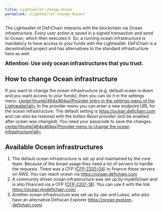 ```yaml
---
title: Lightwallet change Ocean
permalink: /Lightwallet_change_Ocean/
---
```


The Lightwallet of DeFiChain interacts with the blockchain via Ocean
infrastructure. Every user action is saved in a signed transaction and
send to Ocean, which then executes it. So, a running ocean
infrastructure is mandatory to have access to your funds with the
Lightwallet. DeFiChain is a decentralized project and has alternatives
to the standard infrastructure here as well.

**<big>Attention: Use only ocean infrastructures that you trust.</big>**

## How to change Ocean infrastructure

If you want to change the ocean infrastructure (e.g. default ocean is
down and you want access to your funds), then you can do it in the
settings menu. [center\|thumb\|464x464px\|Provider entry in the settings
menu of the
Lightwallet\|alt=](/File:Lightwallet_settings_Provider.jpg "wikilink")
In the provider menu you can enter a new endpoint URL for the ocean
infrastructure. The default setting is <https://ocean.defichain.com> and
can also be restored with the button *Reset provider* (will be enabled
after ocean was changed). You need your passcode to save the changes.
[center\|thumb\|464x464px\|Provider menu to change the ocean
infrastructure\|alt=](/File:Lightwallet_provider_menu.jpg "wikilink")

## Available Ocean infrastructures

1.  The default ocean infrastructure is set up and maintained by the
    core team. Because of the broad usage they need a lot of servers to
    handle the requests. There was a CFP
    ([CFP-2205-04](https://github.com/DeFiCh/dfips/issues/147)) to
    finance these servers on AWS. You can reach ocean via
    <https://ocean.defichain.com>
2.  A community driven ocean infrastructure was set up by mydefichain
    and is also financed via a CFP
    ([CFP-2207-18](https://github.com/DeFiCh/dfips/issues/187)). You can
    use it with the link
    <https://ocean.mydefichain.com/>
3.  Another ocean infrastructure was set up by Jan and Lukas, who also
    have an alternative Defiscan Explorer
    <https://ocean.explore-defichain.com/>